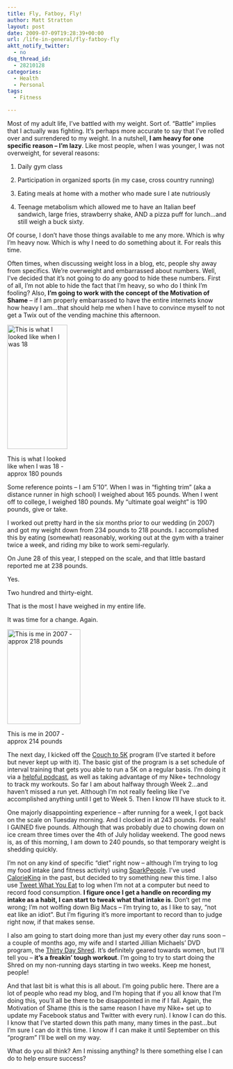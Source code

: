 ```yaml
---
title: Fly, Fatboy, Fly!
author: Matt Stratton
layout: post
date: 2009-07-09T19:28:39+00:00
url: /life-in-general/fly-fatboy-fly
aktt_notify_twitter:
  - no
dsq_thread_id:
  - 28210128
categories:
  - Health
  - Personal
tags:
  - Fitness

---
```

Most of my adult life, I&#8217;ve battled with my weight. Sort of. &#8220;Battle&#8221; implies that I actually was fighting. It&#8217;s perhaps more accurate to say that I&#8217;ve rolled over and surrendered to my weight. In a nutshell, **I am heavy for one specific reason &#8211; I&#8217;m lazy**. Like most people, when I was younger, I was not overweight, for several reasons:

1) Daily gym class

2) Participation in organized sports (in my case, cross country running)

3) Eating meals at home with a mother who made sure I ate nutriously

4) Teenage metabolism which allowed me to have an Italian beef sandwich, large fries, strawberry shake, AND a pizza puff for lunch&#8230;and still weigh a buck sixty.

Of course, I don&#8217;t have those things available to me any more. Which is why I&#8217;m heavy now. Which is why I need to do something about it. For reals this time.

Often times, when discussing weight loss in a blog, etc, people shy away from specifics. We&#8217;re overweight and embarrassed about numbers. Well, I&#8217;ve decided that it&#8217;s not going to do any good to hide these numbers. First of all, I&#8217;m not able to hide the fact that I&#8217;m heavy, so who do I think I&#8217;m fooling? Also, **I&#8217;m going to work with the concept of the Motivation of Shame** &#8211; if I am properly embarrassed to have the entire internets know how heavy I am&#8230;that should help me when I have to convince myself to not get a Twix out of the vending machine this afternoon.

<div id="attachment_5437" style="width: 148px" class="wp-caption alignright">
  <a href="/wp-content/uploads/2009/07/matt-hs.jpg"><img class="size-full wp-image-5437  " title="matt-hs" src="/wp-content/uploads/2009/07/matt-hs.jpg" alt="This is what I looked like when I was 18" width="138" height="286" /></a>
  
  <p class="wp-caption-text">
    This is what I looked like when I was 18 - approx 180 pounds
  </p>
</div>

Some reference points &#8211; I am 5&#8217;10&#8221;. When I was in &#8220;fighting trim&#8221; (aka a distance runner in high school) I weighed about 165 pounds. When I went off to college, I weighed 180 pounds. My &#8220;ultimate goal weight&#8221; is 190 pounds, give or take.

I worked out pretty hard in the six months prior to our wedding (in 2007) and got my weight down from 234 pounds to 218 pounds. I accomplished this by eating (somewhat) reasonably, working out at the gym with a trainer twice a week, and riding my bike to work semi-regularly.

On June 28 of this year, I stepped on the scale, and that little bastard reported me at 238 pounds.

Yes.

Two hundred and thirty-eight.

That is the most I have weighed in my entire life.

It was time for a change. Again.

<div id="attachment_5439" style="width: 178px" class="wp-caption alignleft">
  <a href="/wp-content/uploads/2009/07/matt-tux.jpg"><img class="size-full wp-image-5439 " title="matt-tux" src="/wp-content/uploads/2009/07/matt-tux.jpg" alt="This is me in 2007 - approx 218 pounds" width="168" height="218" srcset="/wp-content/uploads/2009/07/matt-tux.jpg 280w, /wp-content/uploads/2009/07/matt-tux-231x300.jpg 231w" sizes="(max-width: 168px) 100vw, 168px" /></a>
  
  <p class="wp-caption-text">
    This is me in 2007 - approx 214 pounds
  </p>
</div>

The next day, I kicked off the <a href="https://www.coolrunning.com/engine/2/2_3/181.shtml" target="_blank">Couch to 5K</a> program (I&#8217;ve started it before but never kept up with it). The basic gist of the program is a set schedule of interval training that gets you able to run a 5K on a regular basis. I&#8217;m doing it via a <a href="https://www.ullreys.com/robert/Podcasts/" target="_blank">helpful podcast</a>, as well as taking advantage of my Nike+ technology to track my workouts. So far I am about halfway through Week 2&#8230;and haven&#8217;t missed a run yet. Although I&#8217;m not really feeling like I&#8217;ve accomplished anything until I get to Week 5. Then I know I&#8217;ll have stuck to it.

One majorly disappointing experience &#8211; after running for a week, I got back on the scale on Tuesday morning. And I clocked in at 243 pounds. For reals! I GAINED five pounds. Although that was probably due to chowing down on ice cream three times over the 4th of July holiday weekend. The good news is, as of this morning, I am down to 240 pounds, so that temporary weight is shedding quickly.

I&#8217;m not on any kind of specific &#8220;diet&#8221; right now &#8211; although I&#8217;m trying to log my food intake (and fitness activity) using <a href="https://www.sparkpeople.com" target="_blank">SparkPeople</a>. I&#8217;ve used <a href="https://www.calorieking.com" target="_blank">CalorieKing</a> in the past, but decided to try something new this time. I also use <a href="https://tweetwhatyoueat.com" target="_blank">Tweet What You Eat</a> to log when I&#8217;m not at a computer but need to record food consumption. **I figure once I get a handle on recording my intake as a habit, I can start to tweak what that intake is**. Don&#8217;t get me wrong; I&#8217;m not wolfing down Big Macs &#8211; I&#8217;m trying to, as I like to say, &#8220;not eat like an idiot&#8221;. But I&#8217;m figuring it&#8217;s more important to record than to judge right now, if that makes sense.

I also am going to start doing more than just my every other day runs soon &#8211; a couple of months ago, my wife and I started Jillian Michaels&#8217; DVD program, the <a href="https://www.amazon.com/gp/product/B00127RAJY?ie=UTF8&tag=straigeyefort-20&linkCode=as2&camp=1789&creative=390957&creativeASIN=B00127RAJY" target="_blank">Thirty Day Shred</a>. It&#8217;s definitely geared towards women, but I&#8217;ll tell you &#8211; **it&#8217;s a freakin&#8217; tough workout**. I&#8217;m going to try to start doing the Shred on my non-running days starting in two weeks. Keep me honest, people!

And that last bit is what this is all about. I&#8217;m going public here. There are a lot of people who read my blog, and I&#8217;m hoping that if you all know that I&#8217;m doing this, you&#8217;ll all be there to be disappointed in me if I fail. Again, the Motivation of Shame (this is the same reason I have my Nike+ set up to update my Facebook status and Twitter with every run). I know I can do this. I know that I&#8217;ve started down this path many, many times in the past&#8230;but I&#8217;m sure I can do it this time. I know if I can make it until September on this &#8220;program&#8221; I&#8217;ll be well on my way.

What do you all think? Am I missing anything? Is there something else I can do to help ensure success?